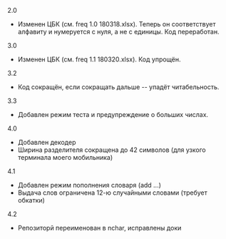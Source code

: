2.0
* Изменен ЦБК (см. freq 1.0 180318.xlsx). Теперь он соответствует алфавиту и нумеруется с нуля, а не с единицы. Код переработан.

3.0
* Изменен ЦБК (см. freq 1.1 180320.xlsx). Код упрощён.

3.2
* Код сокращён, если сокращать дальше -- упадёт читабельность.

3.3
* Добавлен режим теста и предупреждение о больших числах.

4.0
* Добавлен декодер
* Ширина разделителя сокращена до 42 символов (для узкого терминала моего мобильника)

4.1
* Добавлен режим пополнения словаря (add ...)
* Выдача слов ограничена 12-ю случайными словами (требует обкатки)

4.2
* Репозиторй переименован в nchar, исправлены доки